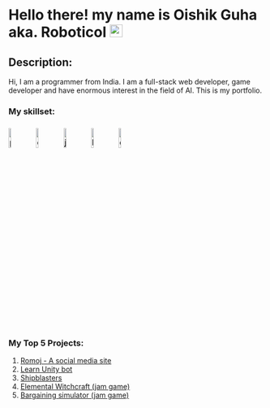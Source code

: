 # Hello there! my name is Oishik Guha aka. Roboticol <img src="https://media.giphy.com/media/hvRJCLFzcasrR4ia7z/giphy.gif" width="25px">

## Description:
Hi, I am a programmer from India. I am a full-stack web developer, game developer and have enormous interest in the field of AI. This is my portfolio.

### My skillset:
<h3>
<img src="https://sololearnuploads.azureedge.net/uploads/courses/1073.png" alt="python icon" width=10%>
<img src="https://sololearnuploads.azureedge.net/uploads/courses/1080.png" alt="c# icon" width=10%>
<img src="https://sololearnuploads.azureedge.net/uploads/courses/1024.png" alt="js icon" width=10%>
<img src="https://sololearnuploads.azureedge.net/uploads/courses/1014.png" alt="html icon" width=10%>
<img src="https://sololearnuploads.azureedge.net/uploads/courses/1023.png" alt="css icon" width=10%>
</h3>
  
### My Top 5 Projects:
1. [Romoj - A social media site](https://github.com/OishikGuha/romoj)
2. [Learn Unity bot](https://github.com/OishikGuha/Learn-Unity-Bot)
3. [Shipblasters](https://github.com/OishikGuha/Shipblasters)
4. [Elemental Witchcraft (jam game)](https://github.com/OishikGuha/Elemental-Witch-scorespace12)
5. [Bargaining simulator (jam game)](https://github.com/OishikGuha/Bargaining-Simulator-mfg1)
